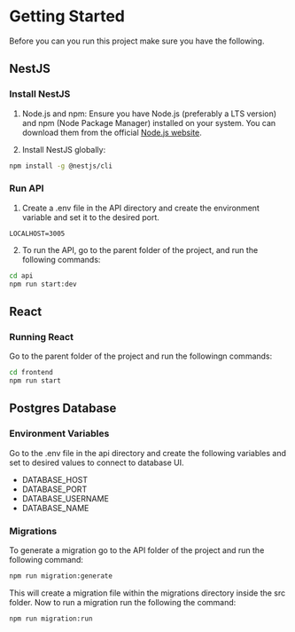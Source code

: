 # Getting Started

Before you can you run this project make sure you have the following.

## NestJS

### Install NestJS

1. Node.js and npm: Ensure you have Node.js (preferably a LTS version) and npm (Node Package Manager) installed on your system. You can download them from the official [Node.js website](https://nodejs.org/en).

2. Install NestJS globally:

```bash
npm install -g @nestjs/cli
```

### Run API

1. Create a .env file in the API directory and create the environment variable and set it to the desired port.
   
```env
LOCALHOST=3005
```

2. To run the API, go to the parent folder of the project, and run the following commands:

```bash
cd api
npm run start:dev
```

## React 

### Running React

Go to the parent folder of the project and run the followingn commands:

```bash
cd frontend
npm run start
```

## Postgres Database

### Environment Variables

Go to the .env file in the api directory and create the following variables and set to desired values to connect to database UI.

- DATABASE_HOST
- DATABASE_PORT
- DATABASE_USERNAME
- DATABASE_NAME
  
### Migrations

To generate a migration go to the API folder of the project and run the following command:

```bash
npm run migration:generate
```

This will create a migration file within the migrations directory inside the src folder. Now to run a migration run the following the command:

```bash
npm run migration:run
```
